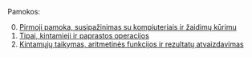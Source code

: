 Pamokos:

0. [Pirmoji pamoka, susipažinimas su kompiuteriais ir žaidimų kūrimu](0.md)
1. [Tipai, kintamieji ir paprastos operacijos](1.md)
2. [Kintamųjų taikymas, aritmetinės funkcijos ir rezultatų atvaizdavimas](2.md)